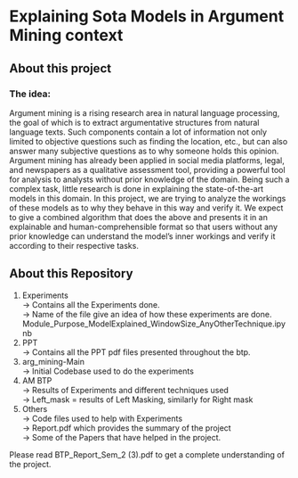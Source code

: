 # Explaining Sota Models in Argument Mining context

## About this project

### The idea:
Argument mining is a rising research area in natural language processing, the goal of which is
to extract argumentative structures from natural language texts. Such components contain a
lot of information not only limited to objective questions such as finding the location, etc., but
can also answer many subjective questions as to why someone holds this opinion. Argument
mining has already been applied in social media platforms, legal, and newspapers as a qualitative
assessment tool, providing a powerful tool for analysis to analysts without prior knowledge of
the domain.
Being such a complex task, little research is done in explaining the state-of-the-art models in
this domain. In this project, we are trying to analyze the workings of these models as to why
they behave in this way and verify it. We expect to give a combined algorithm that does the
above and presents it in an explainable and human-comprehensible format so that users without
any prior knowledge can understand the model’s inner workings and verify it according to their
respective tasks.

## About this Repository
1. Experiments <br /> 
    -> Contains all the Experiments done. <br /> 
    -> Name of the file give an idea of how these experiments are done. Module_Purpose_ModelExplained_WindowSize_AnyOtherTechnique.ipynb 
2. PPT <br /> 
    -> Contains all the PPT pdf files presented throughout the btp.<br /> 
3. arg_mining-Main <br /> 
    -> Initial Codebase used to do the experiments <br /> 
4. AM BTP <br /> 
    -> Results of Experiments and different techniques used <br /> 
    -> Left_mask = results of Left Masking, similarly for Right mask <br /> 
5. Others <br /> 
    -> Code files used to help with Experiments <br /> 
    -> Report.pdf which provides the summary of the project <br /> 
    -> Some of the Papers that have helped in the project. <br /> 

Please read BTP_Report_Sem_2 (3).pdf to get a complete understanding of the project.
